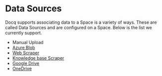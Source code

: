 # Data Sources

Docq supports associating data to a Space is a variety of ways. These are called Data Sources and are configured on a Space. Below is the list we currently support.

- Manual Upload
- [Azure Blob](./config-spaces.md#data-source-azure-blob-container)
- [Web Scraper](./config-spaces.md#data-source-web-scraper)
- [Knowledge base Scraper](./config-spaces.md#data-source-knowledgebase-scraper)
- [Google Drive](./config-spaces.md#data-source-google-drive)
- [OneDrive](./config-spaces.md#data-source-onedrive)
